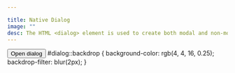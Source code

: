```yaml
---

title: Native Dialog
image: ""
desc: The HTML <dialog> element is used to create both modal and non-modal dialog boxes. Modal dialog boxes interrupt interaction with the rest of the page being inert, while non-modal dialog boxes allow interaction with the rest of the page. 
---
```



<html-code>
<button onclick="window.dialog.showModal();">Open dialog</button>
<dialog id="dialog">
    <p>I'm a native dialog.</p>
    <form method="dialog">
    <button>Close</button>
    </form>
</dialog>
</html-code>

<css-code>
 #dialog::backdrop {
        background-color: rgb(4, 4, 16, 0.25);
        backdrop-filter: blur(2px);
      }
</css-code>

